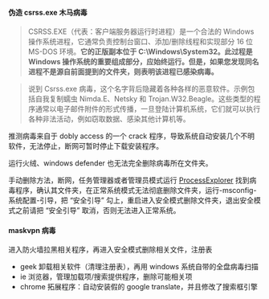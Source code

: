 #### 伪造 csrss.exe 木马病毒

> CSRSS.EXE（代表：客户端服务器运行时进程）是一个合法的 Windows 操作系统进程，它通常负责控制台窗口、添加/删除线程和实现部分 16 位 MS-DOS 环境。**它的正版副本位于 C:\Windows\System32。此过程是 Windows 操作系统的重要组成部分，应始终运行。但是，如果您发现同名进程不是源自前面提到的文件夹，则表明该进程已感染病毒。**

> 说到 Csrss.exe 病毒，这个名字背后隐藏着各种各样的恶意软件。示例包括自我复制蠕虫 Nimda.E、Netsky 和 Trojan.W32.Beagle。这些类型的程序通常以电子邮件附件的形式传播，一旦登陆计算机系统，它们就可以执行各种非法活动，例如窃取数据、感染其他计算机等。

推测病毒来自于 dobly access 的一个 crack 程序，导致系统自动安装几个不明软件，无法停止，断网可暂时停止下载安装程序。

运行火绒、windows defender 也无法完全删除病毒所在文件夹。

手动删除方法，断网，任务管理器或者管理员模式运行 [ProcessExplorer](https://docs.microsoft.com/zh-cn/sysinternals/downloads/process-explorer) 找到病毒程序，确认其文件夹，在正常系统模式无法彻底删除文件夹，运行-msconfig-系统配置-引导，把 “安全引导” 勾上，重启进入安全模式删除文件夹，退出安全模式之前请把 “安全引导” 取消，否则无法进入正常系统。



#### maskvpn 病毒

进入防火墙拉黑相关程序，再进入安全模式删除相关文件，注册表

- geek 卸载相关软件（清理注册表），再用 windows 系统自带的全盘病毒扫描
- ie 浏览器，管理加载项/搜索提供程序，删除可能相关项
- chrome 拓展程序：自动安装假的 google translate，并且修改了搜索框引擎

